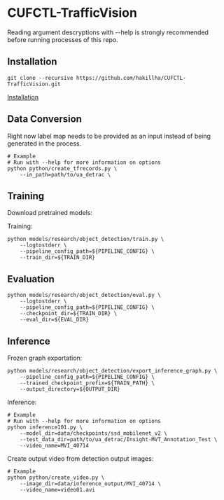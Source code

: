 # CUFCTL-TrafficVision

Reading argument descryptions with --help is strongly recommended before running processes of this repo.

## Installation
```
git clone --recursive https://github.com/hakillha/CUFCTL-TrafficVision.git
```

[Installation](docs/INSTALLATION.md)

## Data Conversion
Right now label map needs to be provided as an input instead of being generated in the process.
```
# Example
# Run with --help for more information on options
python python/create_tfrecords.py \
    --in_path=path/to/ua_detrac \
```
## Training
Download pretrained models:

Training:
```
python models/research/object_detection/train.py \
	--logtostderr \
	--pipeline_config_path=${PIPELINE_CONFIG} \
	--train_dir=${TRAIN_DIR}
```
## Evaluation
```
python models/research/object_detection/eval.py \
	--logtostderr \
	--pipeline_config_path=${PIPELINE_CONFIG} \
	--checkpoint_dir=${TRAIN_DIR} \
	--eval_dir=${EVAL_DIR}
```
## Inference
Frozen graph exportation:
```
python models/research/object_detection/export_inference_graph.py \
	--pipeline_config_path=${PIPELINE_CONFIG} \
	--trained_checkpoint_prefix=${TRAIN_PATH} \
	--output_directory=${OUTPUT_DIR}
```
Inference:
```
# Example
# Run with --help for more information on options
python inference101.py \
	--model_dir=data/checkpoints/ssd_mobilenet_v2 \
	--test_data_dir=path/to/ua_detrac/Insight-MVT_Annotation_Test \
	--video_name=MVI_40714
```
Create output video from detection output images:
```
# Example
python python/create_video.py \
	--image_dir=data/inference_output/MVI_40714 \
	--video_name=video01.avi
```
